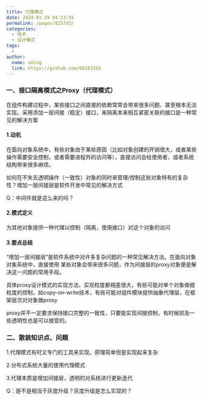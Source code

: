 ```yaml
---
title: 代理模式
date: 2024-01-29 04:23:55
permalink: /pages/825fd3/
categories:
  - 技术
  - 设计模式
tags:
  - 
author: 
  name: aXing
  link: https://github.com/08163356
---
```


### 一、接口隔离模式之Proxy（代理模式）

在组件构建过程中，某些接口之间直接的依赖常常会带来很多问题、甚至根本无法实现。采用添加一层间接（稳定）接口，来隔离本来相互紧密关联的接口是一种常见的解决方案

#### 1.动机

在面向对象系统中，有些对象由于某些原因（比如对象创建的开销很大，或者某些操作需要安全控制，或者需要进程外的访问等），直接访问会给使用者、或者系统结构带来很多麻烦。

如何在不失去透明操作（一致性）对象的同时来管理/控制这些对象特有的复杂性？增加一层间接层是软件开发中常见的解决方式

Q：中间件就是这么来的吗？

#### 2.模式定义

为其他对象提供一种代理以控制（隔离，使用接口）对这个对象的访问

<!-- more -->
#### 3.要点总结

“增加一层间接层”是软件系统中对许多复杂问题的一种常见解决方法。在面向对象对象系统中，直接使用 某些对象会带来很多问题，作为间接层的proxy对象便是解决这一问题的常用手段。

具体proxy设计模式的实现方法、实现粒度都相差很大，有些可能对单个对象做细粒度的控制，如copy-on-write技术，有些可能对组件模块提供抽象代理层，在框架层次对对象做proxy

proxy并不一定要求保持接口完整的一致性，只要能实现间接控制，有时候损及一些透明性也是可以接受的。

### 二、散装知识点、问题

1.代理模式有时又专门的工具来实现。原理简单但是实现起来复杂

2.分布式系统大量的使用代理模式

3.代理本质是增加间接层，透明的对系统进行更新迭代

Q：是不是相当于灰度升级？灰度升级是怎么实现的？